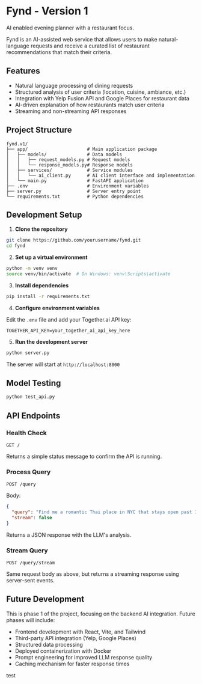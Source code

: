# Fynd - Version 1
AI enabled evening planner with a restaurant focus.

Fynd is an AI-assisted web service that allows users to make natural-language requests and receive a curated list of restaurant recommendations that match their criteria.

## Features

- Natural language processing of dining requests
- Structured analysis of user criteria (location, cuisine, ambiance, etc.)
- Integration with Yelp Fusion API and Google Places for restaurant data
- AI-driven explanation of how restaurants match user criteria
- Streaming and non-streaming API responses

## Project Structure

```
fynd.v1/
├── app/                      # Main application package
│   ├── models/               # Data models
│   │   ├── request_models.py # Request models
│   │   └── response_models.py# Response models
│   ├── services/             # Service modules
│   │   └── ai_client.py      # AI client interface and implementation
│   └── main.py               # FastAPI application
├── .env                      # Environment variables
├── server.py                 # Server entry point
└── requirements.txt          # Python dependencies
```

## Development Setup

1. **Clone the repository**

```bash
git clone https://github.com/yourusername/fynd.git
cd fynd
```

2. **Set up a virtual environment**

```bash
python -m venv venv
source venv/bin/activate  # On Windows: venv\Scripts\activate
```

3. **Install dependencies**

```bash
pip install -r requirements.txt
```

4. **Configure environment variables**

Edit the `.env` file and add your Together.ai API key:

```
TOGETHER_API_KEY=your_together_ai_api_key_here
```

5. **Run the development server**

```bash
python server.py
```

The server will start at `http://localhost:8000`

## Model Testing

```bash
python test_api.py
```

## API Endpoints

### Health Check

```
GET /
```

Returns a simple status message to confirm the API is running.

### Process Query

```
POST /query
```

Body:
```json
{
  "query": "Find me a romantic Thai place in NYC that stays open past 11 p.m.",
  "stream": false
}
```

Returns a JSON response with the LLM's analysis.

### Stream Query

```
POST /query/stream
```

Same request body as above, but returns a streaming response using server-sent events.

## Future Development

This is phase 1 of the project, focusing on the backend AI integration. Future phases will include:
- Frontend development with React, Vite, and Tailwind
- Third-party API integration (Yelp, Google Places)
- Structured data processing
- Deployed containerization with Docker
- Prompt engineering for improved LLM response quality
- Caching mechanism for faster response times

test